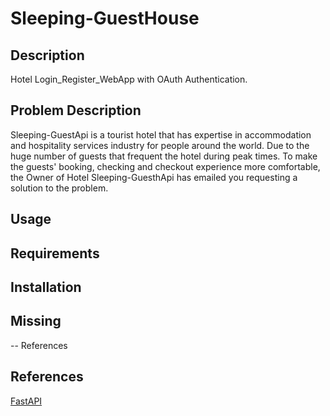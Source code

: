 # Sleeping-GuestHouse

## Description
Hotel Login_Register_WebApp with OAuth Authentication.

## Problem Description
Sleeping-GuestApi is a tourist hotel that has expertise in  accommodation and hospitality services industry for people around the world.  Due to the huge number of guests that frequent the hotel during peak times. To make the guests' booking, checking and checkout experience more comfortable, the Owner of Hotel Sleeping-GuesthApi has emailed you requesting a solution to the problem.

## Usage

## Requirements

## Installation


## Missing
 -- References

## References
[FastAPI](#Add)



